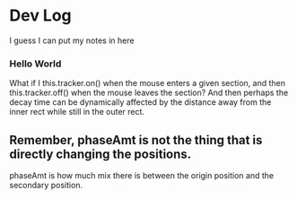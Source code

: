 
# Dev Log

I guess I can put my notes in here
### Hello World


What if I this.tracker.on() when the mouse enters a given section,
and then this.tracker.off() when the mouse leaves the section?
And then perhaps the decay time can be dynamically affected by
the distance away from the inner rect while still in the outer rect.


## Remember, phaseAmt is not the thing that is directly changing the positions.
phaseAmt is how much mix there is between the origin position and the secondary position.